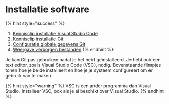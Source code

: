 # Installatie software

{% hint style="success" %}
1. [Kennisclip installatie Visual Studio Code](https://ap.cloud.panopto.eu/Panopto/Pages/Viewer.aspx?id=936e6eb4-ec88-417a-969a-ad8d00bb0845)
2. [Kennisclip installatie Git](https://ap.cloud.panopto.eu/Panopto/Pages/Viewer.aspx?id=1b026931-ffba-4e91-aeac-ad8d00b9e7f7)
3. [Configuratie globale gegevens Git](https://ap.cloud.panopto.eu/Panopto/Pages/Viewer.aspx?id=3ebfe5eb-e1e3-478a-8280-ad9800846010)
4. [Weergave verborgen bestanden](https://ap.cloud.panopto.eu/Panopto/Pages/Viewer.aspx?id=555b9e28-4990-47c6-a5a4-ad98007d0fab)
{% endhint %}

Je kan Git pas gebruiken nadat je het hebt geïnstalleerd. Je hebt ook een text editor, zoals Visual Studio Code (VSC), nodig. Bovenstaande filmpjes tonen hoe je beide installeert en hoe je je systeem configureert om er gebruik van te maken.

{% hint style="warning" %}
VSC is een ander programma dan Visual Studio. Installeer VSC, ook als je al beschikt over Visual Studio.
{% endhint %}

